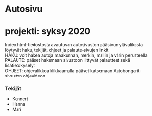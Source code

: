 # Autosivu
# projekti: syksy 2020

Index.html-tiedostosta avautuvan autosivuston pääsivun ylävalikosta löytyvät haku, tekijät, ohjeet ja palaute-sivujen linkit <br />
HAKU: voit hakea autoja maakunnan, merkin, mallin ja värin perusteella <br />
PALAUTE:  pääset hakemaan sivustoon liittyvät palautteet sekä lisätietokyselyt <br />
OHJEET: ohjevalikkoa klikkaamalla pääset katsomaan Autobongarit-sivuston ohjevideon <br />

### Tekijät
<ul>
  <li>Kennert</li>
  <li>Hanna</li>
  <li>Mari</li>
</ul>

